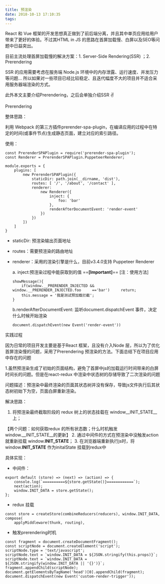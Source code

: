 ```yaml
---
title: 预渲染
date: 2018-10-13 17:10:35
tags:
---
```


React 和 Vue 框架的开发思想真正做到了前后端分离，并且其中单页应用给用户带来了更好的体验。不过其HTML in JS  的思路在首屏加载慢、白屏以及SEO等问题中日益突出。

目前主流处理首屏加载慢的解决方案：1. Server-Side Rendering(SSR) ；2. Prerendering

SSR 的应用需要考虑在服务端 Node.js 环境中的内存泄露、运行速度、并发压力等问题... 所以如果对一些项目已经比较稳定、且迭代幅度不大的项目并不适合采用服务器端渲染的方式。

此外本文主要介绍Prerendering，之后会单独介绍SSR ✌️

Prerendering

整体思路：

   利用 Webpack 的第三方插件prerender-spa-plugin，在编译应用的过程中在特定的时间(或事件节点)生成静态页面，建立对应的索引路径。

使用：

```
const PrerenderSPAPlugin = require('prerender-spa-plugin');
const Renderer = PrerenderSPAPlugin.PuppeteerRenderer;

module.exports = {
    plugins: [
        new PrerenderSPAPlugin({
            staticDir: path.join(__dirname, 'dist'),
            routes: [ '/', '/about', '/contact' ],
            renderer: 
                new Renderer({
                    inject: {
                        foo: 'bar'
                    },
                    renderAfterDocumentEvent: 'render-event'
                })
            })
        ])
    ]
}

```

- staticDir: 预渲染输出页面地址

- routes：需要预渲染的路由地址

- renderer：采用的渲染引擎是什么，目前v3.4.0支持 Puppeteer Renderer

    a. inject:预渲染过程中能获取到的值 ==**[Important]**==
    [注：使用方法]
    
    ```
    showMessage(){
        if(window.__PRERENDER_INJECTED && window.__PRERENDER_INJECTED.foo     =='bar')     return;
        this.message = '我是测试预加载拦截';
    }

    ```
    
    b.renderAfterDocumentEvent: 监听document.dispatchEvent 事件，决定什么时候开始渲染
    
    ```
    document.dispatchEvent(new Event('render-event'))
    ```
    
实践过程

因为日常的项目开发主要是基于React 框架，且没有介入Node 层，所以为了优化首屏渲染慢的问题，采用了Prerendering 预渲染的方法。下面总结下在项目应用中存在的问题

1.虽然预渲染生成了初始的页面结构，避免了首屏中js的加载运行时间带来的白屏时间长的问题。但是在react-redux 中渲染中状态树的存储导致了二次渲染的问题

问题描述：预渲染中最终渲染的页面其状态树并没有保存，导致js文件执行后其状态树初始下为空，页面白屏重新渲染。

解决思路：
1. 将预渲染最终截取阶段的 redux 树上的状态挂载在 window__INIT_STATE__ 上；

 【两个问题：如何获取redux 的所有状态数；什么时机触发 window.__INIT_STATE__的更新】
2. 通过中间件的方式在预渲染中没触发action 就重新挂载 window.__INIT_STATE__；
3. 在浏览器端重新执行js时，将window.__INIT_STATE__ 作为initalState 挂载到redux中

具体实现：

   - 中间件：
    
   
```
export default (store) => (next) => (action) => {
    console.log(`==========${store.getState()}============`);
    next(action);
    window.INIT_DATA = store.getState();
};
```

   - redux 挂载
    
    
```
const store = createStore(combineReducers(reducers), window.INIT_DATA, compose(
    applyMiddleware(thunk, routing),
```

   - 触发prerendering时机
    
    
```
const fragment = document.createDocumentFragment();
const scriptNode = document.createElement('script');
scriptNode.type = 'text/javascript';
scriptNode.text = `window.INIT_DATA = ${JSON.stringify(this.props)}`;
scriptNode.text = `window.INIT_DATA = ${JSON.stringify(window.INIT_DATA || '{}')}`;
fragment.appendChild(scriptNode);
document.getElementsByTagName('head')[0].appendChild(fragment);
document.dispatchEvent(new Event('custom-render-trigger'));
```





    
    
    